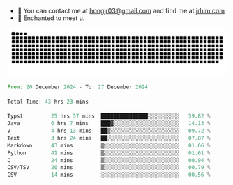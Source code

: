 - 📧 You can contact me at hongjr03@gmail.com and find me at [jrhim.com](https://jrhim.com/)
- 💜 Enchanted to meet u.

![snake_animation](https://raw.githubusercontent.com/hongjr03/hongjr03/output/github-contribution-grid-snake.svg)

<!--START_SECTION:waka-->

```rust
From: 20 December 2024 - To: 27 December 2024

Total Time: 43 hrs 23 mins

Typst         25 hrs 57 mins  ███████████████░░░░░░░░░░   59.82 %
Java          6 hrs 7 mins    ███▓░░░░░░░░░░░░░░░░░░░░░   14.13 %
V             4 hrs 13 mins   ██▒░░░░░░░░░░░░░░░░░░░░░░   09.72 %
Text          3 hrs 24 mins   ██░░░░░░░░░░░░░░░░░░░░░░░   07.87 %
Markdown      43 mins         ▒░░░░░░░░░░░░░░░░░░░░░░░░   01.66 %
Python        41 mins         ▒░░░░░░░░░░░░░░░░░░░░░░░░   01.61 %
C             24 mins         ▒░░░░░░░░░░░░░░░░░░░░░░░░   00.94 %
CSV/TSV       20 mins         ▒░░░░░░░░░░░░░░░░░░░░░░░░   00.79 %
CSV           14 mins         ░░░░░░░░░░░░░░░░░░░░░░░░░   00.56 %
```

<!--END_SECTION:waka-->
